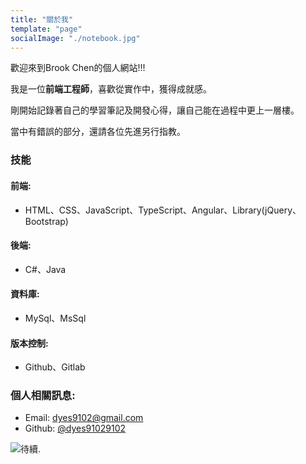 ```yaml
---
title: "關於我"
template: "page"
socialImage: "./notebook.jpg"
---
```


歡迎來到Brook Chen的個人網站!!!

我是一位**前端工程師**，喜歡從實作中，獲得成就感。

剛開始記錄著自己的學習筆記及開發心得，讓自己能在過程中更上一層樓。

當中有錯誤的部分，還請各位先進另行指教。


### 技能
#### 前端:
- HTML、CSS、JavaScript、TypeScript、Angular、Library(jQuery、Bootstrap)
#### 後端:
- C#、Java
#### 資料庫:
- MySql、MsSql
#### 版本控制:
- Github、Gitlab

### 個人相關訊息:

- Email: dyes9102@gmail.com
- Github: [@dyes91029102](https://github.com/dyes91029102)

![待續.](/notebook.jpg)
